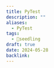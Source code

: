 ```yaml
---
title: PyTest
description: ""
aliases:
  - PyTest
tags:
  - 🌱seedling
draft: true
date: 2024-05-28
backlink:
---
```

